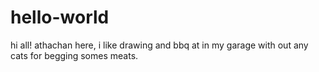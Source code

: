 # hello-world

hi all!
athachan here, i like drawing and bbq at in my garage with out any cats
for begging somes meats.
